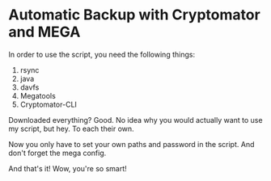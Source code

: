 # Automatic Backup with Cryptomator and MEGA

In order to use the script, you need the following things:

1. rsync
2. java
3. davfs
4. Megatools
5. Cryptomator-CLI

Downloaded everything? Good. No idea why you would actually want to use my script, but hey. To each their own.

Now you only have to set your own paths and password in the script. And don't forget the mega config.

And that's it! Wow, you're so smart!
